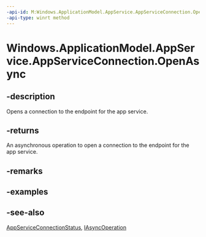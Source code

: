 ```yaml
---
-api-id: M:Windows.ApplicationModel.AppService.AppServiceConnection.OpenAsync
-api-type: winrt method
---
```


<!-- Method syntax
public Windows.Foundation.IAsyncOperation<Windows.ApplicationModel.AppService.AppServiceConnectionStatus> OpenAsync()
-->

# Windows.ApplicationModel.AppService.AppServiceConnection.OpenAsync

## -description
Opens a connection to the endpoint for the app service.

## -returns
An asynchronous operation to open a connection to the endpoint for the app service.

## -remarks

## -examples

## -see-also
[AppServiceConnectionStatus](appserviceconnectionstatus.md), [IAsyncOperation](../windows.foundation/iasyncoperation_1.md)